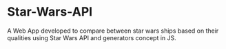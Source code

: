 # Star-Wars-API
A Web App developed to compare between star wars ships based on their qualities using Star Wars API and generators concept in JS.
